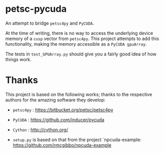 petsc-pycuda
============

An attempt to bridge `petsc4py` and `PyCUDA`.

At the time of writing,
there is no way to access
the underlying device memory 
of a `cusp` vector
from `petsc4py`. 
This project attempts to add this  functionality,
making the memory accessible as a `PyCUDA gpuArray`.

The tests in `test_GPUArray.py`
should give you a fairly good idea
of how things work.

Thanks
======

This project is based on the following works;
thanks to the respective authors 
for the amazing software they develop:

* `petsc4py` : https://bitbucket.org/petsc/petsc4py

* `PyCUDA` : https://github.com/inducer/pycuda

* `Cython` : http://cython.org/

* `setup.py` is based on that from the project `npcuda-example: https://github.com/rmcgibbo/npcuda-example
